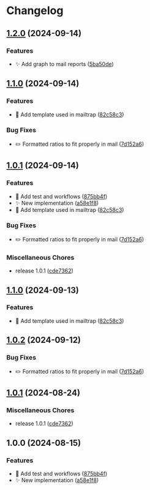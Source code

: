 # Changelog

## [1.2.0](https://github.com/adrianabreu/lichess-mail-reporter/compare/v1.1.0...v1.2.0) (2024-09-14)


### Features

* :sparkles: Add graph to mail reports ([5ba50de](https://github.com/adrianabreu/lichess-mail-reporter/commit/5ba50deac50a7eb4f501d68cca6f0bb915ce6048))

## [1.1.0](https://github.com/adrianabreu/lichess-mail-reporter/compare/v1.0.1...v1.1.0) (2024-09-14)


### Features

* :truck: Add template used in mailtrap ([82c58c3](https://github.com/adrianabreu/lichess-mail-reporter/commit/82c58c304019648d0b299b00c2b08d5710a8f5e2))


### Bug Fixes

* :pencil2: Formatted ratios to fit properly in mail ([7d152a6](https://github.com/adrianabreu/lichess-mail-reporter/commit/7d152a6866d7bdebb046ef163791107c480ffdfc))

## [1.0.1](https://github.com/adrianabreu/lichess-mail-reporter/compare/v1.1.0...v1.0.1) (2024-09-14)


### Features

* :construction_worker: Add test and workflows ([875bb4f](https://github.com/adrianabreu/lichess-mail-reporter/commit/875bb4f13563f190aef19d744658f0fa064e56e3))
* :sparkles: New implementation ([a58e1f8](https://github.com/adrianabreu/lichess-mail-reporter/commit/a58e1f843fd39195f2633e8e2ba7679f819dd9b2))
* :truck: Add template used in mailtrap ([82c58c3](https://github.com/adrianabreu/lichess-mail-reporter/commit/82c58c304019648d0b299b00c2b08d5710a8f5e2))


### Bug Fixes

* :pencil2: Formatted ratios to fit properly in mail ([7d152a6](https://github.com/adrianabreu/lichess-mail-reporter/commit/7d152a6866d7bdebb046ef163791107c480ffdfc))


### Miscellaneous Chores

* release 1.0.1 ([cde7362](https://github.com/adrianabreu/lichess-mail-reporter/commit/cde736204a6667adb57f2f6f37688a3c1264b289))

## [1.1.0](https://github.com/adrianabreu/lichess-mail-reporter/compare/v1.0.2...v1.1.0) (2024-09-13)


### Features

* :truck: Add template used in mailtrap ([82c58c3](https://github.com/adrianabreu/lichess-mail-reporter/commit/82c58c304019648d0b299b00c2b08d5710a8f5e2))

## [1.0.2](https://github.com/adrianabreu/lichess-mail-reporter/compare/v1.0.1...v1.0.2) (2024-09-12)


### Bug Fixes

* :pencil2: Formatted ratios to fit properly in mail ([7d152a6](https://github.com/adrianabreu/lichess-mail-reporter/commit/7d152a6866d7bdebb046ef163791107c480ffdfc))

## [1.0.1](https://github.com/adrianabreu/lichess-mail-reporter/compare/v1.0.0...v1.0.1) (2024-08-24)


### Miscellaneous Chores

* release 1.0.1 ([cde7362](https://github.com/adrianabreu/lichess-mail-reporter/commit/cde736204a6667adb57f2f6f37688a3c1264b289))

## 1.0.0 (2024-08-15)


### Features

* :construction_worker: Add test and workflows ([875bb4f](https://github.com/adrianabreu/lichess-mail-reporter/commit/875bb4f13563f190aef19d744658f0fa064e56e3))
* :sparkles: New implementation ([a58e1f8](https://github.com/adrianabreu/lichess-mail-reporter/commit/a58e1f843fd39195f2633e8e2ba7679f819dd9b2))
